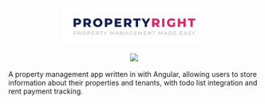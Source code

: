 <p align="center">
  <img src="./static/branding.png">
</p>
<p align="center">
  <img src="https://heroku-badge.herokuapp.com/?app=property-right-ui">
</p>

A property management app written in with Angular, allowing users to store information about their properties and tenants, with todo list integration and rent payment tracking.
